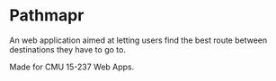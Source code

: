 Pathmapr
===========

An web application aimed at letting users find the best route between destinations they have to go to.

Made for CMU 15-237 Web Apps.